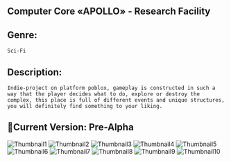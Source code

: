 ## Computer Core «APOLLO» - Research Facility

## Genre:
```
Sci-Fi
```

## Description:
```
Indie-project on platform роblox, gameplay is constructed in such a way that the player decides what to do, explore or destroy the complex, this place is full of different events and unique structures, you will definitely find something to your liking.
```

## 💾Current Version: Pre-Alpha

![Thumbnail1](https://user-images.githubusercontent.com/105137450/186688292-c38fc0e5-989d-43af-b823-1eeaa3ac82d2.png)
![Thumbnail2](https://user-images.githubusercontent.com/105137450/186688301-20b6ef6e-f30c-4dd3-9ea4-db127075017d.png)
![Thumbnail3](https://user-images.githubusercontent.com/105137450/186688306-615d7e95-adcc-4e7c-aaa3-1b347fdfc1ed.png)
![Thumbnail4](https://user-images.githubusercontent.com/105137450/186688314-6d5741b2-8e84-4f88-a2bc-70510461116d.png)
![Thumbnail5](https://user-images.githubusercontent.com/105137450/186688323-30132921-22d7-4e82-86bd-032b5125cac0.png)
![Thumbnail6](https://user-images.githubusercontent.com/105137450/186688332-95ecfb31-4fb6-4417-99b0-02dd4b5cc7f5.png)
![Thumbnail7](https://user-images.githubusercontent.com/105137450/186688337-fb440894-8cb1-47ab-b82a-cbe4d09b5586.png)
![Thumbnail8](https://user-images.githubusercontent.com/105137450/186688342-2409b738-2836-414f-8d96-0992787c386f.png)
![Thumbnail9](https://user-images.githubusercontent.com/105137450/186688349-7796831d-721c-46e7-9fa0-4b346e06f736.png)
![Thumbnail10](https://user-images.githubusercontent.com/105137450/186688353-ed048f4a-56c6-47f2-a5f1-0d271ee8938b.png)
